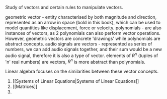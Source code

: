 Study of vectors and certain rules to manipulate vectors.

geometric vector - entity characterised by both magnitude and direction, represented as an arrow in space (bold in this book), which can be used to model quantities like displacement, force or velocity.
polynomials - are also instances of vectors, as 2 polynomials can also perform vector operations. However, geometric vectors are concrete 'drawings' while polynomials are abstract concepts.
audio signals are vectors - represented as series of numbers, we can add audio signals together, and their sum would be a new audio signal, therefore it is also a type of vector.
elements of $R^n$ (tuples of 'n' real numbers) are vectors, $R^n$ is more abstract than polynomials.

Linear algebra focuses on the similarities between these vector concepts.


1. [[Systems of Linear Equations|Systems of Linear Equations]]
2. [[Matrices]]
3. 